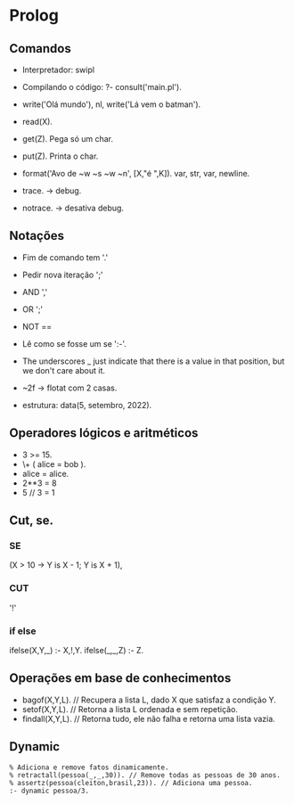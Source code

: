 # Prolog

## Comandos

- Interpretador: swipl

- Compilando o código: ?- consult('main.pl'). 

- write('Olá mundo'), nl, write('Lá vem o batman').

- read(X).
- get(Z). Pega só um char.
- put(Z). Printa o char.

- format('Avo de ~w ~s ~w ~n', [X,"é ",K]). var, str, var, newline.


- trace. -> debug.
- notrace. -> desativa debug.

## Notações

- Fim de comando tem '.'
- Pedir nova iteração ';'
- AND ','
- OR ';'
- NOT \==
- Lê como se fosse um se ':-'.
- The underscores _ just indicate that there is a value in that position, but we don't care about it.

- ~2f -> flotat com 2 casas.

- estrutura: data(5, setembro, 2022).

## Operadores lógicos e aritméticos

- 3 >= 15.
- \\+ ( alice = bob ).
- alice = alice.
- 2\*\*3 = 8
- 5 // 3 = 1

## Cut, se.

### SE

(X > 10 -> Y is X - 1; Y is X + 1),

### CUT

'!'

### if else

ifelse(X,Y,\_) :- X,!,Y.
ifelse(\_,\_,Z) :- Z.

## Operações em base de conhecimentos

- bagof(X,Y,L). // Recupera a lista L, dado X que satisfaz a condição Y.
- setof(X,Y,L). // Retorna a lista L ordenada e sem repetição.
- findall(X,Y,L). // Retorna tudo, ele não falha e retorna uma lista vazia.

## Dynamic

```
% Adiciona e remove fatos dinamicamente.
% retractall(pessoa(_,_,30)). // Remove todas as pessoas de 30 anos.
% assertz(pessoa(cleiton,brasil,23)). // Adiciona uma pessoa.
:- dynamic pessoa/3.
```
